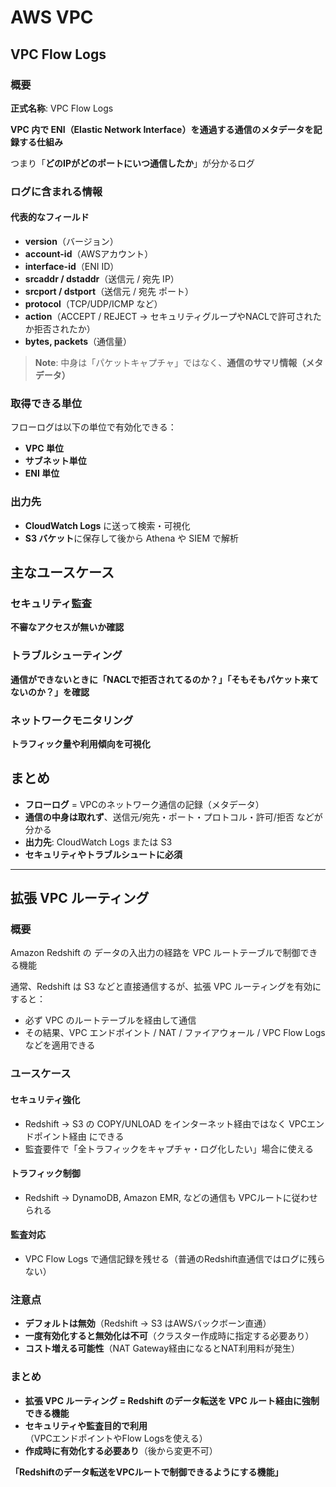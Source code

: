 # AWS VPC

## VPC Flow Logs

### 概要

**正式名称**: VPC Flow Logs

**VPC 内で ENI（Elastic Network Interface）を通過する通信のメタデータを記録する仕組み**

つまり「**どのIPがどのポートにいつ通信したか**」が分かるログ

### ログに含まれる情報

#### 代表的なフィールド

- **version**（バージョン）
- **account-id**（AWSアカウント）
- **interface-id**（ENI ID）
- **srcaddr / dstaddr**（送信元 / 宛先 IP）
- **srcport / dstport**（送信元 / 宛先 ポート）
- **protocol**（TCP/UDP/ICMP など）
- **action**（ACCEPT / REJECT → セキュリティグループやNACLで許可されたか拒否されたか）
- **bytes, packets**（通信量）

> **Note**: 中身は「パケットキャプチャ」ではなく、**通信のサマリ情報（メタデータ）**

### 取得できる単位

フローログは以下の単位で有効化できる：

- **VPC 単位**
- **サブネット単位**
- **ENI 単位**

### 出力先

- **CloudWatch Logs** に送って検索・可視化
- **S3 バケット**に保存して後から Athena や SIEM で解析

## 主なユースケース

### セキュリティ監査
**不審なアクセスが無いか確認**

### トラブルシューティング
**通信ができないときに「NACLで拒否されてるのか？」「そもそもパケット来てないのか？」を確認**

### ネットワークモニタリング
**トラフィック量や利用傾向を可視化**

## まとめ

- **フローログ** = VPCのネットワーク通信の記録（メタデータ）
- **通信の中身は取れず**、送信元/宛先・ポート・プロトコル・許可/拒否 などが分かる
- **出力先**: CloudWatch Logs または S3
- **セキュリティやトラブルシュートに必須**


---

## 拡張 VPC ルーティング

### 概要
Amazon Redshift の データの入出力の経路を VPC ルートテーブルで制御できる機能

通常、Redshift は S3 などと直接通信するが、拡張 VPC ルーティングを有効にすると：
- 必ず VPC のルートテーブルを経由して通信
- その結果、VPC エンドポイント / NAT / ファイアウォール / VPC Flow Logs などを適用できる

### ユースケース

#### セキュリティ強化
- Redshift → S3 の COPY/UNLOAD をインターネット経由ではなく VPCエンドポイント経由 にできる
- 監査要件で「全トラフィックをキャプチャ・ログ化したい」場合に使える

#### トラフィック制御
- Redshift → DynamoDB, Amazon EMR, などの通信も VPCルートに従わせられる

#### 監査対応
- VPC Flow Logs で通信記録を残せる（普通のRedshift直通信ではログに残らない）

### 注意点
- **デフォルトは無効**（Redshift → S3 はAWSバックボーン直通）
- **一度有効化すると無効化は不可**（クラスター作成時に指定する必要あり）
- **コスト増える可能性**（NAT Gateway経由になるとNAT利用料が発生）

### まとめ
- **拡張 VPC ルーティング = Redshift のデータ転送を VPC ルート経由に強制できる機能**
-  **セキュリティや監査目的で利用**（VPCエンドポイントやFlow Logsを使える）
-  **作成時に有効化する必要あり**（後から変更不可）

**「Redshiftのデータ転送をVPCルートで制御できるようにする機能」**